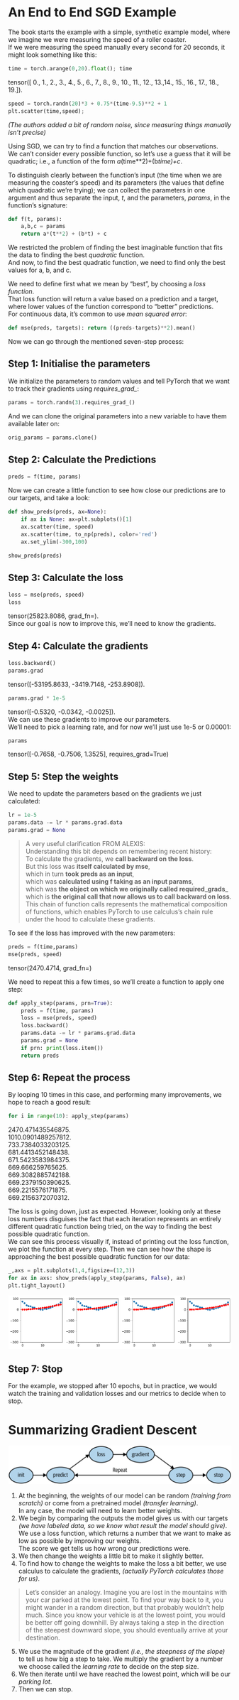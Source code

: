 # An End to End SGD Example

The book starts the example with a simple, synthetic example model, where we imagine we were measuring the speed of a roller coaster.     
If we were measuring the speed manually every second for 20 seconds, it might look something like this:
```python
time = torch.arange(0,20).float(); time
```
tensor([ 0.,  1.,  2.,  3.,  4.,  5.,  6.,  7.,  8.,  9., 10., 11., 12., 13.,14., 15., 16., 17., 18., 19.]).    
```python
speed = torch.randn(20)*3 + 0.75*(time-9.5)**2 + 1
plt.scatter(time,speed);
```
*(The authors added a bit of random noise, since measuring things manually isn’t precise)*

Using SGD, we can try to find a function that matches our observations.     
We can’t consider every possible function, so let’s use a guess that it will be quadratic; i.e., a function of the form *a*(time**2)+(b*time)+c*.

To distinguish clearly between the function’s input (the time when we are measuring the coaster’s speed) 
and its parameters (the values that define which quadratic we’re trying); we can collect the parameters in one argument 
and thus separate the input, *t*, and the parameters, *params*, in the function’s signature:

```python
def f(t, params):
    a,b,c = params
    return a*(t**2) + (b*t) + c
```
We restricted the problem of finding the best imaginable function that fits the data to finding the best *quadratic* function.     
And now, to find the best quadratic function, we need to find only the best values for a, b, and c.

We need to define first what we mean by “best”, by choosing a *loss function*.     
That loss function will return a value based on a prediction and a target, where lower values of the function correspond to “better” predictions.     
For continuous data, it’s common to use *mean squared error*:
```python
def mse(preds, targets): return ((preds-targets)**2).mean()
```

Now we can go through the mentioned seven-step process:

## Step 1: Initialise the parameters
We initialize the parameters to random values and tell PyTorch that we want to track their gradients using *requires_grad_*:
```python
params = torch.randn(3).requires_grad_()
```
And we can clone the original parameters into a new variable to have them available later on:
```python
orig_params = params.clone()
```

## Step 2: Calculate the Predictions
```python
preds = f(time, params)
```
Now we can create a little function to see how close our predictions are to our targets, and take a look:
```python
def show_preds(preds, ax=None):
    if ax is None: ax=plt.subplots()[1]
    ax.scatter(time, speed)
    ax.scatter(time, to_np(preds), color='red')
    ax.set_ylim(-300,100)
```
```python
show_preds(preds)
```

## Step 3: Calculate the loss
```python
loss = mse(preds, speed)
loss
```
tensor(25823.8086, grad_fn=<MeanBackward0>).    
Since our goal is now to improve this, we’ll need to know the gradients.

## Step 4: Calculate the gradients
```python
loss.backward()
params.grad
```
tensor([-53195.8633,  -3419.7148,   -253.8908]).    

```python
params.grad * 1e-5
```
tensor([-0.5320, -0.0342, -0.0025]).    
We can use these gradients to improve our parameters.     
We’ll need to pick a learning rate, and for now we’ll just use 1e-5 or 0.00001:

```python
params
```
tensor([-0.7658, -0.7506,  1.3525], requires_grad=True)

## Step 5: Step the weights
We need to update the parameters based on the gradients we just calculated:
```python
lr = 1e-5
params.data -= lr * params.grad.data
params.grad = None
```
> A very useful clarification FROM ALEXIS:      
Understanding this bit depends on remembering recent history:     
To calculate the gradients, we **call backward on the loss**.     
But this loss was **itself calculated by mse**,     
which in turn **took preds as an input**,     
which was **calculated using f taking as an input params**,     
which was **the object on which we originally called required_grads_**     
which is **the original call that now allows us to call backward on loss**.     
This chain of function calls represents the mathematical composition of functions, 
which enables PyTorch to use calculus’s chain rule under the hood to calculate these gradients.

To see if the loss has improved with the new parameters:
```python
preds = f(time,params)
mse(preds, speed)
```
tensor(2470.4714, grad_fn=<MeanBackward0>)

We need to repeat this a few times, so we’ll create a function to apply one step:
```python
def apply_step(params, prn=True):
    preds = f(time, params)
    loss = mse(preds, speed)
    loss.backward()
    params.data -= lr * params.grad.data
    params.grad = None
    if prn: print(loss.item())
    return preds
```

## Step 6: Repeat the process
By looping 10 times in this case, and performing many improvements, we hope to reach a good result:
```python
for i in range(10): apply_step(params)
```
2470.471435546875.    
1010.0901489257812.    
733.7384033203125.    
681.4413452148438.    
671.5423583984375.    
669.666259765625.    
669.3082885742188.    
669.2379150390625.    
669.2215576171875.    
669.2156372070312. 

The loss is going down, just as expected. However, looking only at these loss numbers 
disguises the fact that each iteration represents an entirely different quadratic function being tried, 
on the way to finding the best possible quadratic function.     
We can see this process visually if, instead of printing out the loss function, we plot the function at every step. 
Then we can see how the shape is approaching the best possible quadratic function for our data:

```python
_,axs = plt.subplots(1,4,figsize=(12,3))
for ax in axs: show_preds(apply_step(params, False), ax)
plt.tight_layout()
```

![FunctionApproachBest](https://github.com/luisenoz/luisenoz.github.io/blob/master/images/QuadrCurveShapes.png)

## Step 7: Stop
For the example, we stopped after 10 epochs, but in practice, we would watch the training and validation losses and our metrics to decide when to stop.

# Summarizing Gradient Descent

![GD7Steps](https://github.com/luisenoz/luisenoz.github.io/blob/master/images/dlcf_0401.png)

1. At the beginning, the weights of our model can be random *(training from scratch)* or come from a pretrained model *(transfer learning)*.     
In any case, the model will need to learn better weights.     
2. We begin by comparing the outputs the model gives us with our targets *(we have labeled data, so we know what result the model should give)*. We use a loss function, which returns a number that we want to make as low as possible by improving our weights.     
The score we get tells us how wrong our predictions were.     
3. We then change the weights a little bit to make it slightly better.     
4. To find how to change the weights to make the loss a bit better, we use calculus to calculate the gradients, *(actually PyTorch calculates those for us)*.

> Let’s consider an analogy. Imagine you are lost in the mountains with your car parked at the lowest point. 
To find your way back to it, you might wander in a random direction, but that probably wouldn’t help much. 
Since you know your vehicle is at the lowest point, you would be better off going downhill. 
By always taking a step in the direction of the steepest downward slope, you should eventually arrive at your destination.

5. We use the magnitude of the gradient *(i.e., the steepness of the slope)* to tell us how big a step to take. 
We multiply the gradient by a number we choose called the *learning rate* to decide on the step size.     
6. We then iterate until we have reached the lowest point, which will be our *parking lot*.     
7. Then we can stop.

